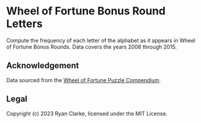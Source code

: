 # Wheel of Fortune Bonus Round Letters

Compute the frequency of each letter of the alphabet as it appears in Wheel of Fortune Bonus Rounds. Data covers the years 2008 through 2015.

## Acknowledgement

Data sourced from the [Wheel of Fortune Puzzle Compendium](https://sites.google.com/site/wheeloffortunepuzzlecompendium/home).

## Legal

Copyright (c) 2023 Ryan Clarke, licensed under the MIT License.
